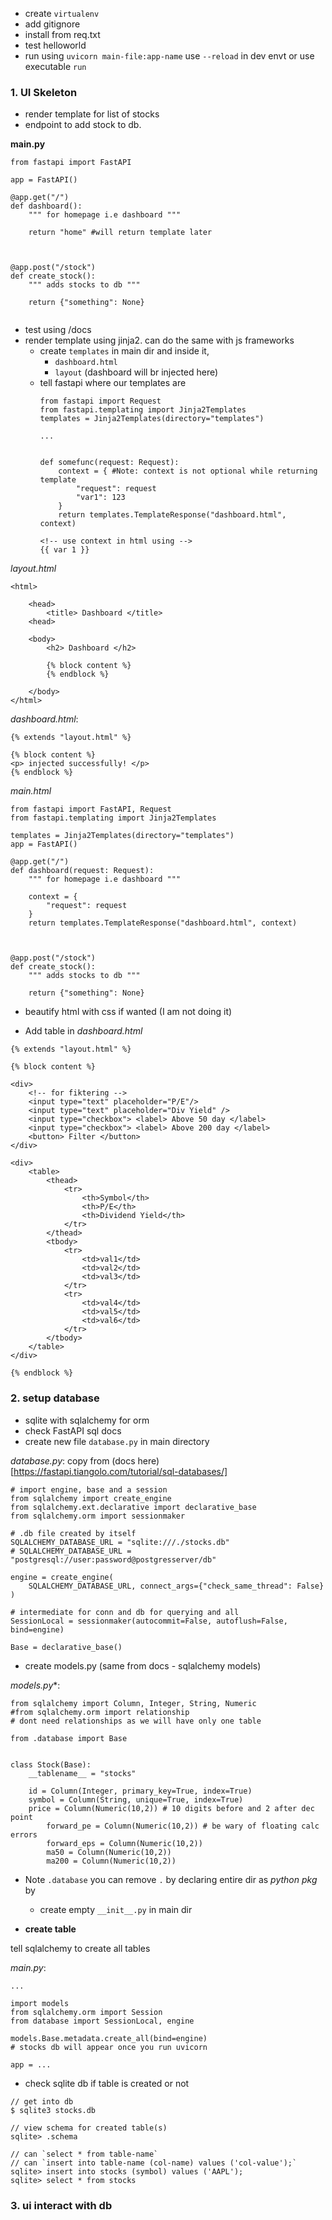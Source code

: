 - create `virtualenv`
- add gitignore
- install from req.txt
- test helloworld
- run using `uvicorn main-file:app-name` use `--reload` in dev envt or use executable `run`

### 1. UI Skeleton

- render template for list of stocks
- endpoint to add stock to db.

**main.py**
```
from fastapi import FastAPI

app = FastAPI()

@app.get("/")
def dashboard():
	""" for homepage i.e dashboard """
	
	return "home" #will return template later



@app.post("/stock")
def create_stock():
	""" adds stocks to db """
	
	return {"something": None}
	
```

- test using /docs
- render template using jinja2. can do the same with js frameworks
	- create `templates` in main dir and inside it,
		- `dashboard.html` 
		- `layout` (dashboard will br injected here)
	- tell fastapi where our templates are
		```
		from fastapi import Request
		from fastapi.templating import Jinja2Templates
		templates = Jinja2Templates(directory="templates")
		
		...
		
		
		def somefunc(request: Request):
			context = { #Note: context is not optional while returning template
				"request": request
				"var1": 123
			}
			return templates.TemplateResponse("dashboard.html", context)
		```
		```
		<!-- use context in html using -->
		{{ var 1 }}
		```

*layout.html*
```
<html>
	
	<head>
		<title> Dashboard </title>
	<head>
	
	<body>
		<h2> Dashboard </h2>
		
		{% block content %}
		{% endblock %}
		
	</body>
</html>
```
*dashboard.html*:
```
{% extends "layout.html" %}

{% block content %}
<p> injected successfully! </p>
{% endblock %}
```
*main.html*
```
from fastapi import FastAPI, Request
from fastapi.templating import Jinja2Templates

templates = Jinja2Templates(directory="templates")
app = FastAPI()

@app.get("/")
def dashboard(request: Request):
	""" for homepage i.e dashboard """
	
	context = {
		"request": request
	}
	return templates.TemplateResponse("dashboard.html", context)



@app.post("/stock")
def create_stock():
	""" adds stocks to db """
	
	return {"something": None}
```

- beautify html with css if wanted (I am not doing it)

- Add table in *dashboard.html*
```
{% extends "layout.html" %}

{% block content %}

<div>
	<!-- for fiktering -->
	<input type="text" placeholder="P/E"/>
	<input type="text" placeholder="Div Yield" />
	<input type="checkbox"> <label> Above 50 day </label>
	<input type="checkbox"> <label> Above 200 day </label>
	<button> Filter </button>
</div>

<div>
	<table>
		<thead>
			<tr>
				<th>Symbol</th>
				<th>P/E</th>
				<th>Dividend Yield</th>
			</tr>
		</thead>
		<tbody>
			<tr>
				<td>val1</td>
				<td>val2</td>
				<td>val3</td>
			</tr>
			<tr>
				<td>val4</td>
				<td>val5</td>
				<td>val6</td>
			</tr>
		</tbody>
	</table>
</div>

{% endblock %}
```


### 2. setup database

- sqlite with sqlalchemy for orm
- check FastAPI sql docs
- create new file `database.py` in main directory 

*database.py*: copy from (docs here)[https://fastapi.tiangolo.com/tutorial/sql-databases/]
```
# import engine, base and a session
from sqlalchemy import create_engine
from sqlalchemy.ext.declarative import declarative_base
from sqlalchemy.orm import sessionmaker

# .db file created by itself
SQLALCHEMY_DATABASE_URL = "sqlite:///./stocks.db"
# SQLALCHEMY_DATABASE_URL = "postgresql://user:password@postgresserver/db"

engine = create_engine(
    SQLALCHEMY_DATABASE_URL, connect_args={"check_same_thread": False}
)

# intermediate for conn and db for querying and all
SessionLocal = sessionmaker(autocommit=False, autoflush=False, bind=engine)

Base = declarative_base()
```
- create models.py (same from docs - sqlalchemy models)

*models.py**:
```
from sqlalchemy import Column, Integer, String, Numeric
#from sqlalchemy.orm import relationship
# dont need relationships as we will have only one table

from .database import Base


class Stock(Base):
    __tablename__ = "stocks"

    id = Column(Integer, primary_key=True, index=True)
    symbol = Column(String, unique=True, index=True)
    price = Column(Numeric(10,2)) # 10 digits before and 2 after dec point
		forward_pe = Column(Numeric(10,2)) # be wary of floating calc errors
		forward_eps = Column(Numeric(10,2))
		ma50 = Column(Numeric(10,2))
		ma200 = Column(Numeric(10,2)) 
```

- Note `.database` you can remove `.` by declaring entire dir as *python pkg* by
	- create empty `__init__.py` in main dir

- **create table**

tell sqlalchemy to create all tables

*main.py*:
```
...

import models
from sqlalchemy.orm import Session
from database import SessionLocal, engine

models.Base.metadata.create_all(bind=engine)
# stocks db will appear once you run uvicorn

app = ...
```

- check sqlite db if table is created or not
```
// get into db
$ sqlite3 stocks.db

// view schema for created table(s)
sqlite> .schema

// can `select * from table-name`
// can `insert into table-name (col-name) values ('col-value');`
sqlite> insert into stocks (symbol) values ('AAPL');
sqlite> select * from stocks
```

### 3. ui interact with db


